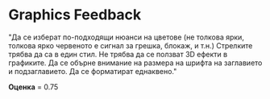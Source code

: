 
# Graphics Feedback #
"Да се изберат по-подходящи нюанси на цветове (не толкова ярки, толкова ярко червеното е сигнал за грешка, блокаж, и т.н.)
Стрелките трябва да са в един стил.
Не трябва да се ползват 3D ефекти в графиките.
Да се обърне внимание на размера на шрифта на заглавието и подзаглавието. Да се форматират еднаквено."

**Оценка** = 0.75
